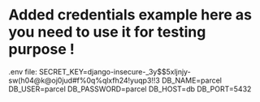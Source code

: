 # Added credentials example here as you need to use it for testing purpose !
.env file:
  SECRET_KEY=django-insecure-_3y$$5xljnjy-sw(h04@k@oj0jud#f%0q%qlxfh24!yuqp3!!3
  DB_NAME=parcel
  DB_USER=parcel
  DB_PASSWORD=parcel
  DB_HOST=db
  DB_PORT=5432
